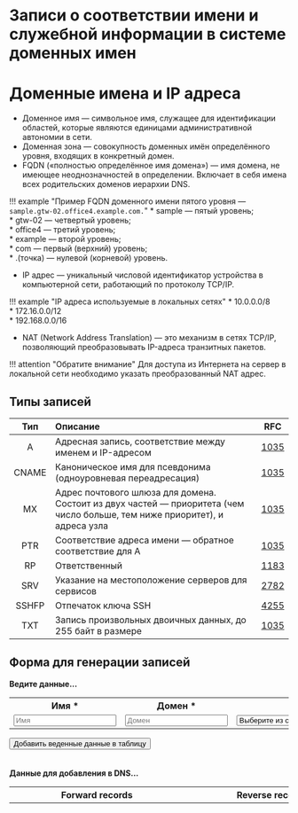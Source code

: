 # Записи о соответствии имени и служебной информации в системе доменных имен

# Доменные имена и IP адреса

* Доменное имя — символьное имя, служащее для идентификации областей, которые являются единицами административной автономии в сети.
* Доменная зона — совокупность доменных имён определённого уровня, входящих в конкретный домен.
* FQDN («полностью определённое имя домена») — имя домена, не имеющее неоднозначностей в определении. Включает в себя имена всех родительских доменов иерархии DNS.

!!! example "Пример FQDN доменного имени пятого уровня — `sample.gtw-02.office4.example.com.`"
    * sample — пятый уровень;  
    * gtw-02 — четвертый уровень;  
    * office4 — третий уровень;  
    * example — второй уровень;  
    * com — первый (верхний) уровень;  
    * .(точка) — нулевой (корневой) уровень.  

* IP адрес — уникальный числовой идентификатор устройства в компьютерной сети, работающий по протоколу TCP/IP.

!!! example "IP адреса используемые в локальных сетях"
    * 10.0.0.0/8  
    * 172.16.0.0/12  
    * 192.168.0.0/16  

* NAT (Network Address Translation) — это механизм в сетях TCP/IP, позволяющий преобразовывать IP-адреса транзитных пакетов.

!!! attention "Обратите внимание"
    Для доступа из Интернета на сервер в локальной сети необходимо указать преобразованный NAT адрес.

## Типы записей

|  Тип  | Описание                                                                                                                    |                 RFC                 |
| :---: | :-------------------------------------------------------------------------------------------------------------------------- | :---------------------------------: |
|   A   | Адресная запись, соответствие между именем и IP-адресом                                                                     | [1035](https://tools.ietf.org/html/rfc1035) |
| CNAME | Каноническое имя для псевдонима (одноуровневая переадресация)                                                               | [1035](https://tools.ietf.org/html/rfc1035) |
|  MX   | Адрес почтового шлюза для домена. Состоит из двух частей — приоритета (чем число больше, тем ниже приоритет), и адреса узла | [1035](https://tools.ietf.org/html/rfc1035) |
|  PTR  | Соответствие адреса имени — обратное соответствие для A                                                                     | [1035](https://tools.ietf.org/html/rfc1035) |
|  RP   | Ответственный                                                                                                               | [1183](https://tools.ietf.org/html/rfc1183) |
|  SRV  | Указание на местоположение серверов для сервисов                                                                            | [2782](https://tools.ietf.org/html/rfc2782) |
| SSHFP | Отпечаток ключа SSH                                                                                                         | [4255](https://tools.ietf.org/html/rfc4255) |
|  TXT  | Запись произвольных двоичных данных, до 255 байт в размере                                                                  | [1035](https://tools.ietf.org/html/rfc1035) |


## Форма для генерации записей

<div id="myform">
<b>Ведите данные...</b>
<table>
    <tr>
        <th>Имя *</th>
        <th>Домен *</th>
        <th>Тип</th>
        <th>Значение *</th>
    </tr>
    <tr>
        <td style="min-width:150px"><input type="text" maxlength="32" placeholder="Имя" id="name"></td>
        <td style="min-width:150px"><input type="text" minlength="3" maxlength="16" placeholder="Домен" id="domain"></td>
        <td style="min-width:250px"><select name="RR type" id="type" tabindex="0"><option value="">Выберите из списка</option><option value="A">A</option><option value="CNAME">CNAME</option><option value="MX">MX</option><option value="RP">RP</option><option value="SRV">SRV</option><option value="SSHFP">SSHFP</option><option value="TXT">TXT</option></select></td>
        <td style="min-width:350px"><input type="text" minlength="2" maxlength="255" size="15" id="rr"></td>
    </tr>
</table>
<input type="button" id="add" value="Добавить веденные данные в таблицу" onclick="Javascript:addRow()">
&nbsp;

</div>
<br>
<br>
<div id="mydata">
<b>Данные для добавления в DNS...</b>
<table id="myTableData" cellpadding="2">
    <tr>
        <th style="min-width:300px"><b>Forward records</b></th>
        <th style="min-width:300px"><b>Reverse records</b></th>
        <th>&nbsp;</th>
    </tr>
</table>
&nbsp;

</div>
